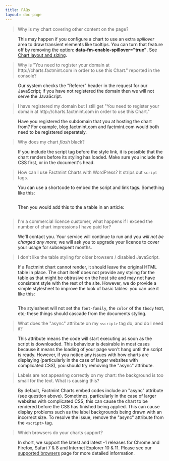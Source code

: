 ```yaml
---
title: FAQs
layout: doc-page
---
```


<dl class="faq">

<dt><blockquote>Why is my chart covering other content on the page?</blockquote></dt>
<dd><p>This may happen if you configure a chart to use an extra <i>spillover</i> area to draw transient elements like tooltips. You can turn that feature off by removing the option: <b>data-fm-enable-spillover="true"</b>. See <a href="chart-layout-and-sizing.html" alt="Documentation on chart layout">Chart layout and sizing</a>.</p></dd>

<dt><blockquote>Why is "You need to register your domain at http://charts.factmint.com in order to use this Chart." reported in the console?</blockquote></dt>
<dd><p>Our system checks the "Referer" header in the request for our JavaScript; if you have not registered the domain then we will not serve the JavaScript.</p></dd>

<dt><blockquote>I have registered my domain but I still get "You need to register your domain at http://charts.factmint.com in order to use this Chart."</blockquote></dt>
<dd><p>Have you registered the subdomain that you at hosting the chart from? For example, blog.factmint.com and factmint.com would both need to be registered seperately.</p></dd>

<dt><blockquote>Why does my chart <i>flash</i> black?</blockquote></dt>
<dd><p>If you include the script tag before the style link, it is possible that the chart renders before its styling has loaded. Make sure you include the CSS first, or in the document's head.</p></dd>

<dt><blockquote>How can I use Factmint Charts with WordPress? It strips out <code>script</code> tags.</blockquote></dt>
<dd><p>You can use a shortcode to embed the script and link tags. Something like this:</p>
<pre class="line-numbers language-javascript" data-src="code-examples/wp-shortcode.php"></pre>
<p>Then you would add this to the a table in an article:</p>
<pre class="line-numbers" data-src="code-examples/wp-post.html"></pre>
</dd>

<dt><blockquote>I'm a commercial licence customer, what happens if I exceed the number of chart impressions I have paid for?</blockquote></dt>
<dd><p>We'll contact you. Your service will continue to run and you <em>will not be charged any more</em>; we will ask you to upgrade your licence to cover your usage for subsequent months.</p></dd>

<dt><blockquote>I don't like the table styling for older browsers / disabled JavaScript.</blockquote></dt>
<dd><p>If a Factmint chart cannot render, it should leave the original HTML table in place. The chart itself does not provide any styling for the table as that might be obtrusive on the host site and may not have consistent style with the rest of the site. However, we do provide a simple stylesheet to improve the look of basic tables: you can use it like this:</p>
<pre class="line-numbers" data-src="code-examples/fallback-table.html"></pre>
<p>The stylesheet will not set the <code>font-family</code>, the <code>color</code> of the <code>tbody</code> text, etc; these things should cascade from the documents styling.</p>
</dd>

<dt><blockquote>What does the "async" attribute on my <code>&lt;script&gt;</code> tag do, and do I need it?</blockquote></dt>
<dd><p>This attribute means the code will start executing as soon as the script is downloaded. This behaviour is desirable in most cases because it means the loading of your page won't hang until the script is ready. However, if you notice any issues with how charts are displaying (particularly in the case of larger websites with complicated CSS), you should try removing the "async" attribute.</p></dd>


<dt><blockquote>Labels are not appearing correctly on my chart: the background is too small for the text. What is causing this?</blockquote></dt>
<dd><p>By default, Factmint Charts embed codes include an "async" attribute (see question above). Sometimes, particularly in the case of larger websites with complicated CSS, this can cause the chart to be rendered before the CSS has finished being applied. This can cause display problems such as the label backgrounds being drawn with an incorrect size. To resolve the issue, remove the "async" attribute from the <code>&lt;script&gt;</code> tag.</p></dd>


<dt><blockquote>Which browsers do your charts support?</blockquote></dt>
<dd><p>In short, we support the latest and latest -1 releases for Chrome and Firefox, Safari 7 & 8 and Internet Explorer 10 & 11. Please see our <a href="/supported-browsers.html">supported browsers</a> page for more detailed information.</p></dd>
</dl>

